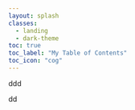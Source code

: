 ```yaml
---
layout: splash
classes:
  - landing
  - dark-theme
toc: true
toc_label: "My Table of Contents"
toc_icon: "cog"
---
```


ddd

dd